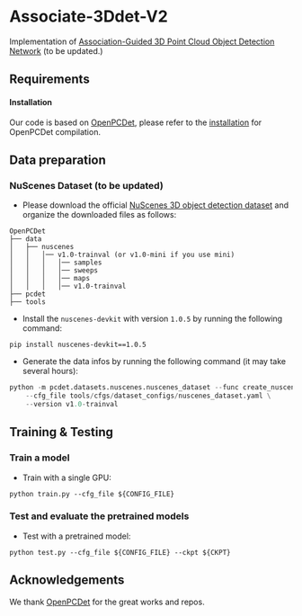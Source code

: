 # Associate-3Ddet-V2

Implementation of [Association-Guided 3D Point Cloud Object Detection Network](https://ieeexplore.ieee.org/document/9511841) (to be updated.)

## Requirements

#### Installation

Our code is based on [OpenPCDet](https://github.com/open-mmlab/OpenPCDet), please refer to
the [installation](https://github.com/open-mmlab/OpenPCDet/blob/master/docs/INSTALL.md) for OpenPCDet compilation.

## Data preparation

### NuScenes Dataset (to be updated)
* Please download the official [NuScenes 3D object detection dataset](https://www.nuscenes.org/download) and
  organize the downloaded files as follows:
```
OpenPCDet
├── data
│   ├── nuscenes
│   │   │── v1.0-trainval (or v1.0-mini if you use mini)
│   │   │   │── samples
│   │   │   │── sweeps
│   │   │   │── maps
│   │   │   │── v1.0-trainval
├── pcdet
├── tools
```

* Install the `nuscenes-devkit` with version `1.0.5` by running the following command:
```shell script
pip install nuscenes-devkit==1.0.5
```

* Generate the data infos by running the following command (it may take several hours):
```python
python -m pcdet.datasets.nuscenes.nuscenes_dataset --func create_nuscenes_infos \
    --cfg_file tools/cfgs/dataset_configs/nuscenes_dataset.yaml \
    --version v1.0-trainval
```


## Training & Testing

### Train a model

* Train with a single GPU:
```shell script
python train.py --cfg_file ${CONFIG_FILE}
```



### Test and evaluate the pretrained models
* Test with a pretrained model:
```shell script
python test.py --cfg_file ${CONFIG_FILE} --ckpt ${CKPT}
```


## Acknowledgements

We thank [OpenPCDet](https://github.com/open-mmlab/OpenPCDet) for the great works and repos.
